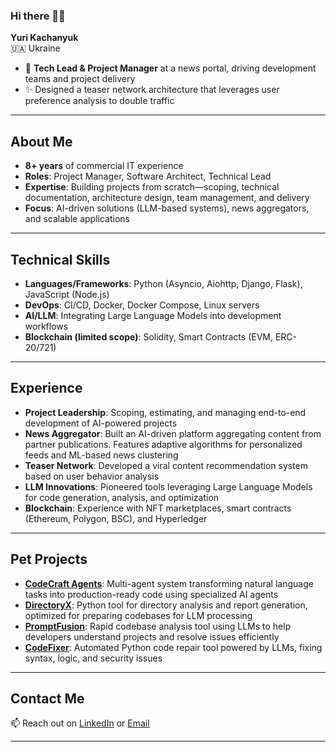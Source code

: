 
### Hi there 👋🏽

**Yuri Kachanyuk**  
🇺🇦 Ukraine  

- 💠 **Tech Lead & Project Manager** at a news portal, driving development teams and project delivery  
- ✨ Designed a teaser network architecture that leverages user preference analysis to double traffic  

---

## About Me  

- **8+ years** of commercial IT experience  
- **Roles**: Project Manager, Software Architect, Technical Lead  
- **Expertise**: Building projects from scratch—scoping, technical documentation, architecture design, team management, and delivery  
- **Focus**: AI-driven solutions (LLM-based systems), news aggregators, and scalable applications  

---

## Technical Skills  

- **Languages/Frameworks**: Python (Asyncio, Aiohttp, Django, Flask), JavaScript (Node.js)  
- **DevOps**: CI/CD, Docker, Docker Compose, Linux servers  
- **AI/LLM**: Integrating Large Language Models into development workflows  
- **Blockchain (limited scope)**: Solidity, Smart Contracts (EVM, ERC-20/721)  

---

## Experience  

- **Project Leadership**: Scoping, estimating, and managing end-to-end development of AI-powered projects  
- **News Aggregator**: Built an AI-driven platform aggregating content from partner publications. Features adaptive algorithms for personalized feeds and ML-based news clustering  
- **Teaser Network**: Developed a viral content recommendation system based on user behavior analysis  
- **LLM Innovations**: Pioneered tools leveraging Large Language Models for code generation, analysis, and optimization  
- **Blockchain**: Experience with NFT marketplaces, smart contracts (Ethereum, Polygon, BSC), and Hyperledger  

---

## Pet Projects  

- **[CodeCraft Agents](https://github.com/wku/CodeCraftAgents)**: Multi-agent system transforming natural language tasks into production-ready code using specialized AI agents  
- **[DirectoryX](https://github.com/wku/DirectoryX)**: Python tool for directory analysis and report generation, optimized for preparing codebases for LLM processing  
- **[PromptFusion](https://github.com/wku/PromptFusion)**: Rapid codebase analysis tool using LLMs to help developers understand projects and resolve issues efficiently  
- **[CodeFixer](https://github.com/wku/CodeFixer)**: Automated Python code repair tool powered by LLMs, fixing syntax, logic, and security issues  

---

## Contact Me  

📫 Reach out on [LinkedIn](https://www.linkedin.com/in/yuri-kachanyuk/) or [Email](mailto:wku@ukr.net)  

---
<!--
<p align="center">
  <a href="https://github.com/SvitloLinux/svitlo">
    <img align="center" src="https://github-readme-stats.vercel.app/api/pin/?username=SvitloLinux&repo=svitlo" />
  </a>
  <a href="https://github.com/username/codecraft-agents">
    <img align="center" src="https://github-readme-stats.vercel.app/api/pin/?username=username&repo=codecraft-agents" />
  </a>
</p>
-->